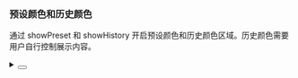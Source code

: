 ### 预设颜色和历史颜色

通过 <yc-tag>showPreset</yc-tag> 和 <yc-tag>showHistory</yc-tag> 开启预设颜色和历史颜色区域。历史颜色需要用户自行控制展示内容。

<div class="cell-demo vp-raw">
  <yc-color-picker
    defaultValue="#165DFF"
    :historyColors="history"
    showHistory
    showPreset
    @popup-visible-change="addHistory" />
</div>

<script setup>
import { ref } from 'vue';
const history = ref(['#165DFF']);
const addHistory = (visible, color) => {
  if (!visible) {
    const index = history.value.indexOf(color);
    if (index !== -1) {
      history.value.splice(index, 1);
    }
    history.value.unshift(color);
  }
};
</script>

<details>
<summary>
 <button class="code-btn"  >
    <icon-code />
 </button>
</summary>

```vue
<template>
  <yc-color-picker
    defaultValue="#165DFF"
    :historyColors="history"
    showHistory
    showPreset
    @popup-visible-change="addHistory" />
</template>

<script setup>
import { ref } from 'vue';
const history = ref(['#165DFF']);
const addHistory = (visible, color) => {
  if (!visible) {
    const index = history.value.indexOf(color);
    if (index !== -1) {
      history.value.splice(index, 1);
    }
    history.value.unshift(color);
  }
};
</script>
```

</details>
